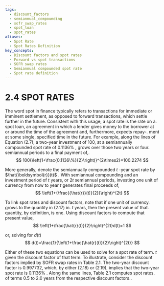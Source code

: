 ```yaml
---
tags:
  - discount_factors
  - semiannual_compounding
  - sofr_swap_rates
  - spot_loan
  - spot_rates
aliases:
  - Spot Rate
  - Spot Rates Definition
key_concepts:
  - Discount factors and spot rates
  - Forward vs spot transactions
  - SOFR swap rates
  - Semiannual compounded spot rate
  - Spot rate definition
---
```


# 2.4 SPOT RATES  

The word spot in finance typically refers to transactions for immediate or imminent settlement, as opposed to forward transactions, which settle further in the future. Consistent with this usage, a spot rate is the rate on a. spot loan, an agreement in which a lender gives money to the borrower at or around the time of the agreement and, furthermore, expects repay-. ment at some single, specified time in the future. For example, along the lines of Equation (2.7), a two-year investment of 100, at a semiannually compounded spot rate of $0.1136\%$ , grows over those two years or four. semiannual periods to a final payment of,.  
$$
100{\left(1+\frac{0.1136\%}{2}\right)}^{2\times2}=100.2274
$$  

More generally, denote the semiannually compounded $t$ -year spot rate by $\hat{\boldsymbol{r}}(t)$ . With semiannual compounding and an investment period of $t$ years, or $2t$ semiannual periods, investing one unit of currency from now to year $t$ generates final proceeds of,  
$$
\left(1+{\frac{{\hat{r}}(t)}{2}}\right)^{2t}
$$  

To link spot rates and discount factors, note that if one unit of currency. grows to the quantity in (2.17) in. $t$ years, then the present value of that. quantity, by definition, is one. Using discount factors to compute that present value,  
$$
\left(1+\frac{\hat{r}(t)}{2}\right)^{2t}d(t)=1
$$  

or, solving for $d(t)$  
$$
d(t)=\frac{1}{\left(1+\frac{\hat{r}(t)}{2}\right)^{2t}}
$$  

Either of these two equations can be used to solve for a spot rate of term. $t$ given the discount factor of that term. To illustrate, consider the discount factors implied by SOFR swap rates in Table 2.1. The two-year discount factor is 0.997732, which, by either (2.18) or (2.19), implies that the two-year spot rate is $0.1136\%$ . Along the same lines, Table 2.1 computes spot rates. of terms 0.5 to 2.0 years from the respective discount factors..
